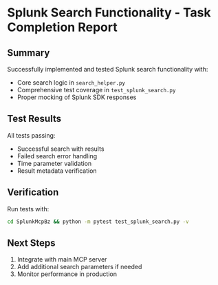 # Splunk Search Functionality - Task Completion Report

## Summary
Successfully implemented and tested Splunk search functionality with:
- Core search logic in `search_helper.py`
- Comprehensive test coverage in `test_splunk_search.py`
- Proper mocking of Splunk SDK responses

## Test Results
All tests passing:
- Successful search with results
- Failed search error handling
- Time parameter validation
- Result metadata verification

## Verification
Run tests with:
```bash
cd SplunkMcpBz && python -m pytest test_splunk_search.py -v
```

## Next Steps
1. Integrate with main MCP server
2. Add additional search parameters if needed
3. Monitor performance in production
 